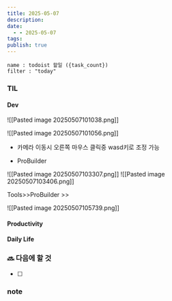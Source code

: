 ```yaml
---
title: 2025-05-07
description: 
date:
  - - 2025-05-07
tags: 
publish: true
---
```


```todoist
name : todoist 할일 ({task_count})
filter : "today"
```

### TIL
#### Dev

![[Pasted image 20250507101038.png]]

![[Pasted image 20250507101056.png]]

- 카메라 이동시
	오른쪽 마우스 클릭중 wasd키로 조정 가능

- ProBuilder

![[Pasted image 20250507103307.png]]
![[Pasted image 20250507103406.png]]

Tools>>ProBuilder >> 

![[Pasted image 20250507105739.png]]
#### Productivity


#### Daily Life


### 🔜 다음에 할 것
- [ ] 


### note

